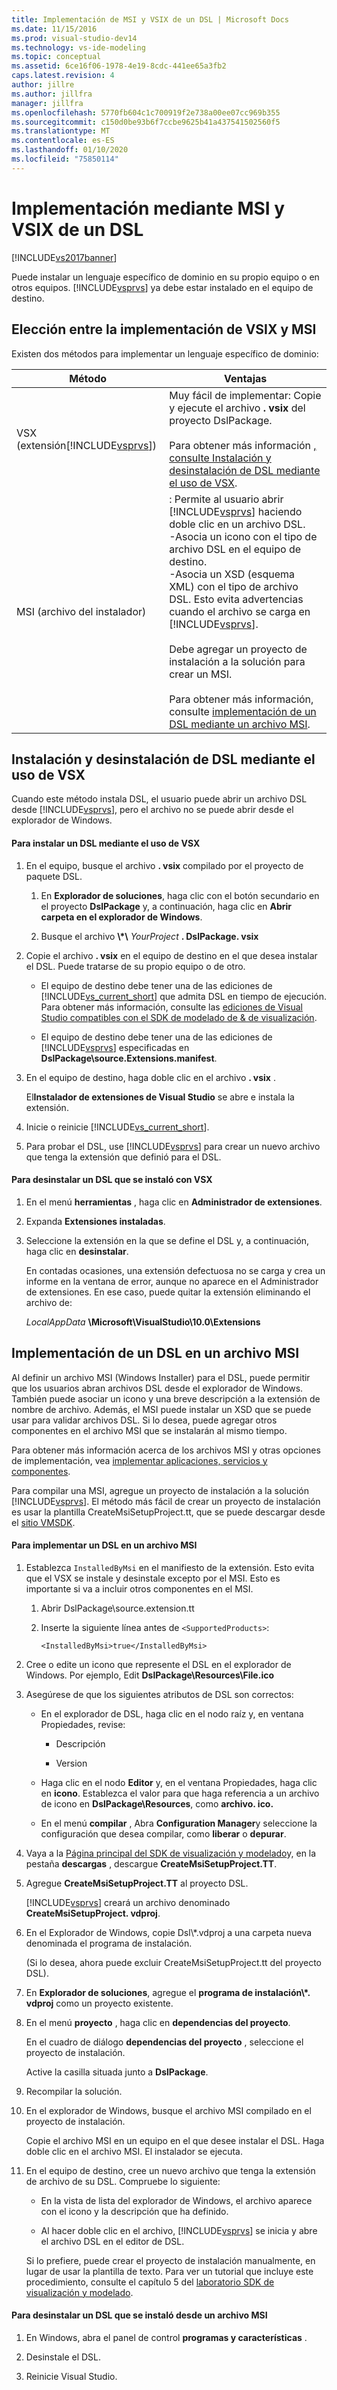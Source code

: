 ```yaml
---
title: Implementación de MSI y VSIX de un DSL | Microsoft Docs
ms.date: 11/15/2016
ms.prod: visual-studio-dev14
ms.technology: vs-ide-modeling
ms.topic: conceptual
ms.assetid: 6ce16f06-1978-4e19-8cdc-441ee65a3fb2
caps.latest.revision: 4
author: jillre
ms.author: jillfra
manager: jillfra
ms.openlocfilehash: 5770fb604c1c700919f2e738a00ee07cc969b355
ms.sourcegitcommit: c150d0be93b6f7ccbe9625b41a437541502560f5
ms.translationtype: MT
ms.contentlocale: es-ES
ms.lasthandoff: 01/10/2020
ms.locfileid: "75850114"
---
```

# <a name="msi-and-vsix-deployment-of-a-dsl"></a>Implementación mediante MSI y VSIX de un DSL
[!INCLUDE[vs2017banner](../includes/vs2017banner.md)]

Puede instalar un lenguaje específico de dominio en su propio equipo o en otros equipos. [!INCLUDE[vsprvs](../includes/vsprvs-md.md)] ya debe estar instalado en el equipo de destino.

## <a name="which"></a>Elección entre la implementación de VSIX y MSI
 Existen dos métodos para implementar un lenguaje específico de dominio:

|Método|Ventajas|
|------------|--------------|
|VSX (extensión[!INCLUDE[vsprvs](../includes/vsprvs-md.md)])|Muy fácil de implementar: Copie y ejecute el archivo **. vsix** del proyecto DslPackage.<br /><br /> Para obtener más información [, consulte Instalación y desinstalación de DSL mediante el uso de VSX](#Installing).|
|MSI (archivo del instalador)|: Permite al usuario abrir [!INCLUDE[vsprvs](../includes/vsprvs-md.md)] haciendo doble clic en un archivo DSL.<br />-Asocia un icono con el tipo de archivo DSL en el equipo de destino.<br />-Asocia un XSD (esquema XML) con el tipo de archivo DSL. Esto evita advertencias cuando el archivo se carga en [!INCLUDE[vsprvs](../includes/vsprvs-md.md)].<br /><br /> Debe agregar un proyecto de instalación a la solución para crear un MSI.<br /><br /> Para obtener más información, consulte [implementación de un DSL mediante un archivo MSI](#msi).|

## <a name="Installing"></a>Instalación y desinstalación de DSL mediante el uso de VSX
 Cuando este método instala DSL, el usuario puede abrir un archivo DSL desde [!INCLUDE[vsprvs](../includes/vsprvs-md.md)], pero el archivo no se puede abrir desde el explorador de Windows.

#### <a name="to-install-a-dsl-by-using-the-vsx"></a>Para instalar un DSL mediante el uso de VSX

1. En el equipo, busque el archivo **. vsix** compilado por el proyecto de paquete DSL.

    1. En **Explorador de soluciones**, haga clic con el botón secundario en el proyecto **DslPackage** y, a continuación, haga clic en **Abrir carpeta en el explorador de Windows**.

    2. Busque el archivo **\\\*\\** _YourProject_ **. DslPackage. vsix**

2. Copie el archivo **. vsix** en el equipo de destino en el que desea instalar el DSL. Puede tratarse de su propio equipo o de otro.

    - El equipo de destino debe tener una de las ediciones de [!INCLUDE[vs_current_short](../includes/vs-current-short-md.md)] que admita DSL en tiempo de ejecución. Para obtener más información, consulte las [ediciones de Visual Studio compatibles con el SDK de modelado de & de visualización](../modeling/supported-visual-studio-editions-for-visualization-amp-modeling-sdk.md).

    - El equipo de destino debe tener una de las ediciones de [!INCLUDE[vsprvs](../includes/vsprvs-md.md)] especificadas en **DslPackage\source.Extensions.manifest**.

3. En el equipo de destino, haga doble clic en el archivo **. vsix** .

     El**Instalador de extensiones de Visual Studio** se abre e instala la extensión.

4. Inicie o reinicie [!INCLUDE[vs_current_short](../includes/vs-current-short-md.md)].

5. Para probar el DSL, use [!INCLUDE[vsprvs](../includes/vsprvs-md.md)] para crear un nuevo archivo que tenga la extensión que definió para el DSL.

#### <a name="to-uninstall-a-dsl-that-was-installed-by-using-vsx"></a>Para desinstalar un DSL que se instaló con VSX

1. En el menú **herramientas** , haga clic en **Administrador de extensiones**.

2. Expanda **Extensiones instaladas**.

3. Seleccione la extensión en la que se define el DSL y, a continuación, haga clic en **desinstalar**.

   En contadas ocasiones, una extensión defectuosa no se carga y crea un informe en la ventana de error, aunque no aparece en el Administrador de extensiones. En ese caso, puede quitar la extensión eliminando el archivo de:

   *LocalAppData* **\Microsoft\VisualStudio\10.0\Extensions**

## <a name="msi"></a>Implementación de un DSL en un archivo MSI
 Al definir un archivo MSI (Windows Installer) para el DSL, puede permitir que los usuarios abran archivos DSL desde el explorador de Windows. También puede asociar un icono y una breve descripción a la extensión de nombre de archivo. Además, el MSI puede instalar un XSD que se puede usar para validar archivos DSL. Si lo desea, puede agregar otros componentes en el archivo MSI que se instalarán al mismo tiempo.

 Para obtener más información acerca de los archivos MSI y otras opciones de implementación, vea [implementar aplicaciones, servicios y componentes](../deployment/deploying-applications-services-and-components.md).

 Para compilar una MSI, agregue un proyecto de instalación a la solución [!INCLUDE[vsprvs](../includes/vsprvs-md.md)]. El método más fácil de crear un proyecto de instalación es usar la plantilla CreateMsiSetupProject.tt, que se puede descargar desde el [sitio VMSDK](https://docs.microsoft.com/samples/browse/?redirectedfrom=MSDN-samples).

#### <a name="to-deploy-a-dsl-in-an-msi"></a>Para implementar un DSL en un archivo MSI

1. Establezca `InstalledByMsi` en el manifiesto de la extensión. Esto evita que el VSX se instale y desinstale excepto por el MSI. Esto es importante si va a incluir otros componentes en el MSI.

   1. Abrir DslPackage\source.extension.tt

   2. Inserte la siguiente línea antes de `<SupportedProducts>`:

       ```
       <InstalledByMsi>true</InstalledByMsi>
       ```

2. Cree o edite un icono que represente el DSL en el explorador de Windows. Por ejemplo, Edit **DslPackage\Resources\File.ico**

3. Asegúrese de que los siguientes atributos de DSL son correctos:

   - En el explorador de DSL, haga clic en el nodo raíz y, en ventana Propiedades, revise:

       - Descripción

       - Version

   - Haga clic en el nodo **Editor** y, en el ventana Propiedades, haga clic en **icono**. Establezca el valor para que haga referencia a un archivo de icono en **DslPackage\Resources**, como **archivo. ico.**

   - En el menú **compilar** , Abra **Configuration Manager**y seleccione la configuración que desea compilar, como **liberar** o **depurar**.

4. Vaya a la [Página principal del SDK de visualización y modelado](https://docs.microsoft.com/samples/browse/?redirectedfrom=MSDN-samples)y, en la pestaña **descargas** , descargue **CreateMsiSetupProject.TT**.

5. Agregue **CreateMsiSetupProject.TT** al proyecto DSL.

    [!INCLUDE[vsprvs](../includes/vsprvs-md.md)] creará un archivo denominado **CreateMsiSetupProject. vdproj**.

6. En el Explorador de Windows, copie Dsl\\\*.vdproj a una carpeta nueva denominada el programa de instalación.

    (Si lo desea, ahora puede excluir CreateMsiSetupProject.tt del proyecto DSL).

7. En **Explorador de soluciones**, agregue el **programa de instalación\\\*. vdproj** como un proyecto existente.

8. En el menú **proyecto** , haga clic en **dependencias del proyecto**.

    En el cuadro de diálogo **dependencias del proyecto** , seleccione el proyecto de instalación.

    Active la casilla situada junto a **DslPackage**.

9. Recompilar la solución.

10. En el explorador de Windows, busque el archivo MSI compilado en el proyecto de instalación.

     Copie el archivo MSI en un equipo en el que desee instalar el DSL. Haga doble clic en el archivo MSI. El instalador se ejecuta.

11. En el equipo de destino, cree un nuevo archivo que tenga la extensión de archivo de su DSL. Compruebe lo siguiente:

    - En la vista de lista del explorador de Windows, el archivo aparece con el icono y la descripción que ha definido.

    - Al hacer doble clic en el archivo, [!INCLUDE[vsprvs](../includes/vsprvs-md.md)] se inicia y abre el archivo DSL en el editor de DSL.

    Si lo prefiere, puede crear el proyecto de instalación manualmente, en lugar de usar la plantilla de texto. Para ver un tutorial que incluye este procedimiento, consulte el capítulo 5 del [laboratorio SDK de visualización y modelado](https://docs.microsoft.com/samples/browse/?redirectedfrom=MSDN-samples).

#### <a name="to-uninstall-a-dsl-that-was-installed-from-an-msi"></a>Para desinstalar un DSL que se instaló desde un archivo MSI

1. En Windows, abra el panel de control **programas y características** .

2. Desinstale el DSL.

3. Reinicie Visual Studio.
